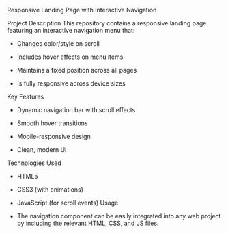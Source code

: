 Responsive Landing Page with Interactive Navigation


Project Description
This repository contains a responsive landing page featuring an interactive navigation menu that:

- Changes color/style on scroll

- Includes hover effects on menu items

- Maintains a fixed position across all pages

- Is fully responsive across device sizes

Key Features
- Dynamic navigation bar with scroll effects

- Smooth hover transitions

- Mobile-responsive design

- Clean, modern UI

Technologies Used
- HTML5

- CSS3 (with animations)

- JavaScript (for scroll events)
Usage
- The navigation component can be easily integrated into any web project by including the relevant HTML, CSS, and JS files.
